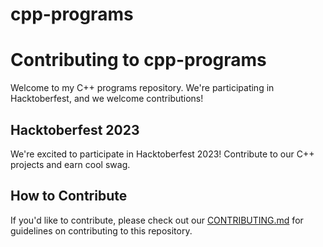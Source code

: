 # cpp-programs
# Contributing to cpp-programs

Welcome to my C++ programs repository. We're participating in Hacktoberfest, and we welcome contributions!
## Hacktoberfest 2023

We're excited to participate in Hacktoberfest 2023! Contribute to our C++ projects and earn cool swag.

## How to Contribute

If you'd like to contribute, please check out our [CONTRIBUTING.md](CONTRIBUTING.md) for guidelines on contributing to this repository.

